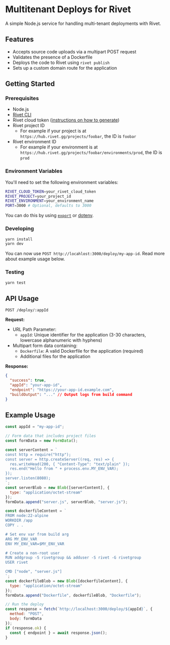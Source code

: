# Multitenant Deploys for Rivet

A simple Node.js service for handling multi-tenant deployments with Rivet.

## Features

- Accepts source code uploads via a multipart POST request
- Validates the presence of a Dockerfile
- Deploys the code to Rivet using `rivet publish`
- Sets up a custom domain route for the application

## Getting Started

### Prerequisites

- Node.js
- [Rivet CLI](https://rivet.gg/docs/install)
- Rivet cloud token ([instructions on how to generate](https://rivet.gg/docs/tokens#cloud-token))
- Rivet project ID
	- For example if your project is at `https://hub.rivet.gg/projects/foobar`, the ID is `foobar`
- Rivet environment ID
	- For example if your environment is at `https://hub.rivet.gg/projects/foobar/environments/prod`, the ID is `prod`

### Environment Variables

You'll need to set the following environment variables:

```bash
RIVET_CLOUD_TOKEN=your_rivet_cloud_token
RIVET_PROJECT=your_project_id
RIVET_ENVIRONMENT=your_environment_name
PORT=3000 # Optional, defaults to 3000
```

You can do this by using [`export`](https://askubuntu.com/a/58828) or [dotenv](https://www.npmjs.com/package/dotenv).

### Developing

```bash
yarn install
yarn dev
```

You can now use `POST http://locahlost:3000/deploy/my-app-id`. Read more about example usage below.

### Testing

```bash
yarn test
```

## API Usage

`POST /deploy/:appId`

**Request:**
- URL Path Parameter:
  - `appId`: Unique identifier for the application (3-30 characters, lowercase alphanumeric with hyphens)
- Multipart form data containing:
  - `Dockerfile`: A valid Dockerfile for the application (required)
  - Additional files for the application

**Response:**
```json
{
  "success": true,
  "appId": "your-app-id",
  "endpoint": "https://your-app-id.example.com",
  "buildOutput": "..." // Output logs from build command
}
```

## Example Usage

```javascript
const appId = "my-app-id";

// Form data that includes project files
const formData = new FormData();

const serverContent = `
const http = require("http");
const server = http.createServer((req, res) => {
  res.writeHead(200, { "Content-Type": "text/plain" });
  res.end("Hello from " + process.env.MY_ENV_VAR);
});
server.listen(8080);
`;
const serverBlob = new Blob([serverContent], {
  type: "application/octet-stream"
});
formData.append("server.js", serverBlob, "server.js");

const dockerfileContent = `
FROM node:22-alpine
WORKDIR /app
COPY . .

# Set env var from build arg
ARG MY_ENV_VAR
ENV MY_ENV_VAR=$MY_ENV_VAR

# Create a non-root user
RUN addgroup -S rivetgroup && adduser -S rivet -G rivetgroup
USER rivet

CMD ["node", "server.js"]
`;
const dockerfileBlob = new Blob([dockerfileContent], {
  type: "application/octet-stream"
});
formData.append("Dockerfile", dockerfileBlob, "Dockerfile");

// Run the deploy
const response = fetch(`http://localhost:3000/deploy/${appId}`, {
  method: "POST",
  body: formData
});
if (response.ok) {
  const { endpoint } = await response.json();
}
```
